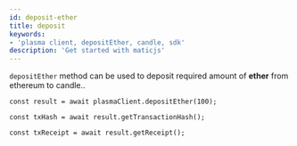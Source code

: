 ```yaml
---
id: deposit-ether
title: deposit
keywords: 
- 'plasma client, depositEther, candle, sdk'
description: 'Get started with maticjs'
---
```


`depositEther` method can be used to deposit required amount of **ether** from ethereum to candle..

```
const result = await plasmaClient.depositEther(100);

const txHash = await result.getTransactionHash();

const txReceipt = await result.getReceipt();

```
